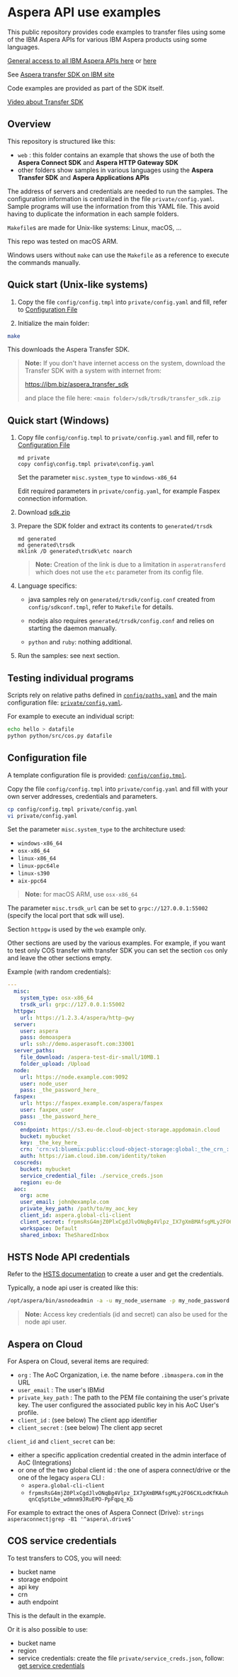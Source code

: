 # Aspera API use examples

This public repository provides code examples to transfer files using some of the IBM Aspera APIs for various IBM Aspera products using some languages.

[General access to all IBM Aspera APIs here](https://developer.ibm.com/apis/catalog/?search=aspera) or [here](https://developer.ibm.com/?q=aspera&dwcontenttype[0]=APIs)

See [Aspera transfer SDK on IBM site](https://developer.ibm.com/apis/catalog?search=%22aspera%20transfer%20sdk%22)

Code examples are provided as part of the SDK itself.

[Video about Transfer SDK](https://higherlogicstream.s3.amazonaws.com/IMWUC/d5b91301-6aa1-5741-e083-2a9121d9d8a7_file.mp4)

## Overview

This repository is structured like this:

- `web` : this folder contains an example that shows the use of both the **Aspera Connect SDK** and **Aspera HTTP Gateway SDK**
- other folders show samples in various languages using the **Aspera Transfer SDK** and **Aspera Applications APIs**

The address of servers and credentials are needed to run the samples.
The configuration information is centralized in the file `private/config.yaml`.
Sample programs will use the information from this YAML file.
This avoid having to duplicate the information in each sample folders.

`Makefile`s are made for Unix-like systems: Linux, macOS, ...

This repo was tested on macOS ARM.

Windows users without `make` can use the `Makefile` as a reference to execute the commands manually.

## Quick start (Unix-like systems)

1. Copy the file `config/config.tmpl` into `private/config.yaml` and fill, refer to [Configuration File](#config)

1. Initialize the main folder:

```bash
make
```

This downloads the Aspera Transfer SDK.

> **Note:** If you don't have internet access on the system, download the Transfer SDK with a system with internet from:
>
> <https://ibm.biz/aspera_transfer_sdk>
>
> and place the file here: `<main folder>/sdk/trsdk/transfer_sdk.zip`

## Quick start (Windows)

1. Copy file `config/config.tmpl` to `private/config.yaml` and fill, refer to [Configuration File](#config)

    ```dos
    md private
    copy config\config.tmpl private\config.yaml
    ```

   Set the parameter `misc.system_type` to `windows-x86_64`

   Edit required parameters in `private/config.yaml`, for example Faspex connection information.

2. Download [sdk.zip](https://ibm.biz/aspera_transfer_sdk)

3. Prepare the SDK folder and extract its contents to `generated/trsdk`

    ```dos
    md generated
    md generated\trsdk
    mklink /D generated\trsdk\etc noarch
    ```

    > **Note:** Creation of the link is due to a limitation in `asperatransferd` which does not use the `etc` parameter from its config file.

4. Language specifics:

    - java samples rely on `generated/trsdk/config.conf` created from `config/sdkconf.tmpl`, refer to `Makefile` for details.

    - nodejs also requires `generated/trsdk/config.conf` and relies on starting the daemon manually.

    - `python` and `ruby`: nothing additional.

5. Run the samples: see next section.

## Testing individual programs

Scripts rely on relative paths defined in [`config/paths.yaml`](config/paths.yaml) and the main configuration file: [`private/config.yaml`](private/config.yaml).

For example to execute an individual script:

```bash
echo hello > datafile
python python/src/cos.py datafile
```

## <a id="config"></a>Configuration file

A template configuration file is provided: [`config/config.tmpl`](config/config.tmpl).

Copy the file `config/config.tmpl` into `private/config.yaml` and fill with your own server addresses, credentials and parameters.

```bash
cp config/config.tmpl private/config.yaml
vi private/config.yaml
```

Set the parameter `misc.system_type` to the architecture used:

- `windows-x86_64`
- `osx-x86_64`
- `linux-x86_64`
- `linux-ppc64le`
- `linux-s390`
- `aix-ppc64`

> **Note:** for macOS ARM, use `osx-x86_64`

The parameter `misc.trsdk_url` can be set to `grpc://127.0.0.1:55002` (specify the local port that sdk will use).

Section `httpgw` is used by the `web` example only.

Other sections are used by the various examples.
For example, if you want to test only COS transfer with transfer SDK you can set the section `cos` only and leave the other sections empty.

Example (with random credentials):

```yaml
---
  misc:
    system_type: osx-x86_64
    trsdk_url: grpc://127.0.0.1:55002
  httpgw:
    url: https://1.2.3.4/aspera/http-gwy
  server:
    user: aspera
    pass: demoaspera
    url: ssh://demo.asperasoft.com:33001
  server_paths:
    file_download: /aspera-test-dir-small/10MB.1
    folder_upload: /Upload
  node:
    url: https://node.example.com:9092
    user: node_user
    pass: _the_password_here_
  faspex:
    url: https://faspex.example.com/aspera/faspex
    user: faxpex_user
    pass: _the_password_here_
  cos:
    endpoint: https://s3.eu-de.cloud-object-storage.appdomain.cloud
    bucket: mybucket
    key: _the_key_here_
    crn: 'crn:v1:bluemix:public:cloud-object-storage:global:_the_crn_::'
    auth: https://iam.cloud.ibm.com/identity/token
  coscreds:
    bucket: mybucket
    service_credential_file: ./service_creds.json
    region: eu-de
  aoc:
    org: acme
    user_email: john@example.com
    private_key_path: /path/to/my_aoc_key
    client_id: aspera.global-cli-client
    client_secret: frpmsRsG4mjZ0PlxCgdJlvONqBg4Vlpz_IX7gXmBMAfsgMLy2FO6CXLodKfKAuhqnCqSptLbe_wdmnm9JRuEPO-PpFqpq_Kb
    workspace: Default
    shared_inbox: TheSharedInbox
```

## HSTS Node API credentials

Refer to the [HSTS documentation](https://www.ibm.com/docs/en/ahts/4.4?topic=linux-set-up-hsts-node-api) to create a user and get the credentials.

Typically, a node api user is created like this:

```bash
/opt/aspera/bin/asnodeadmin -a -u my_node_username -p my_node_password -x my_transfer_user
```

> **Note:** Access key credentials (id and secret) can also be used for the node api user.

## Aspera on Cloud

For Aspera on Cloud, several items are required:

- `org` : The AoC Organization, i.e. the name before `.ibmaspera.com` in the URL
- `user_email` : The user's IBMid
- `private_key_path` : The path to the PEM file containing the user's private key. The user configured the associated public key in his AoC User's profile.
- `client_id` : (see below) The client app identifier
- `client_secret` : (see below) The client app secret

`client_id` and `client_secret` can be:

- either a specific application credential created in the admin interface of AoC (Integrations)
- or one of the two global client id : the one of aspera connect/drive or the one of the legacy `aspera` CLI :
  - `aspera.global-cli-client`
  - `frpmsRsG4mjZ0PlxCgdJlvONqBg4Vlpz_IX7gXmBMAfsgMLy2FO6CXLodKfKAuhqnCqSptLbe_wdmnm9JRuEPO-PpFqpq_Kb`

For example to extract the ones of Aspera Connect (Drive): `strings asperaconnect|grep -B1 '^aspera\.drive$'`

## COS service credentials

To test transfers to COS, you will need:

- bucket name
- storage endpoint
- api key
- crn
- auth endpoint

This is the default in the example.

Or it is also possible to use:

- bucket name
- region
- service credentials: create the file `private/service_creds.json`, follow: [get service credentials](https://www.rubydoc.info/gems/aspera-cli#using-service-credential-file)
